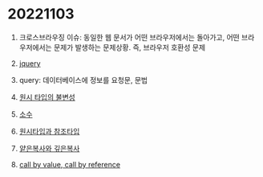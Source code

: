 # 20221103

1. 크로스브라우징 이슈: 동일한 웹 문서가 어떤 브라우저에서는 돌아가고, 어떤 브라우저에서는 문제가 발생하는 문제상황. 즉, 브라우저 호환성 문제

2. [jquery](../../JavaScript%20study/jQuery.md)

3. query: 데이터베이스에 정보를 요청문, 문법

4. [원시 타입의 불변성](../../JavaScript%20study/데이터형.md)

5. [소수](../../수학/소수.md)

6.  [원시타입과 참조타입](../../JavaScript%20study/데이터형.md)

7.  [얕은복사와 깊은복사](../../JavaScript%20study/얕은복사_깊은복사.md)

8.  [call by value, call by reference](../../JavaScript%20study/callByValue_callByRef.md)